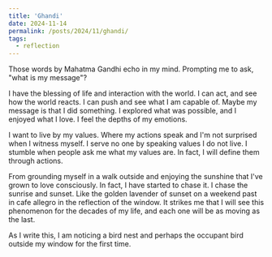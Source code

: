 ```yaml
---
title: 'Ghandi'
date: 2024-11-14
permalink: /posts/2024/11/ghandi/
tags:
  - reflection
---
```


Those words by Mahatma Gandhi echo in my mind. Prompting me to ask, "what is my message"?

I have the blessing of life and interaction with the world. I can act, and see how the world reacts. I can push and see what I am capable of. Maybe my message is that I did something. I explored what was possible, and I enjoyed what I love. I feel the depths of my emotions. 

I want to live by my values. Where my actions speak and I'm not surprised when I witness myself. I serve no one by speaking values I do not live. 
I stumble when people ask me what my values are. In fact, I will define them through actions. 

From grounding myself in a walk outside and enjoying the sunshine that I've grown to love consciously. In fact, I have started to chase it. I chase the sunrise and sunset. Like the golden lavender of sunset on a weekend past in cafe allegro in the reflection of the window. It strikes me that I will see this phenomenon for the decades of my life, and each one will be as moving as the last. 

As I write this, I am noticing a bird nest and perhaps the occupant bird outside my window for the first time. 


